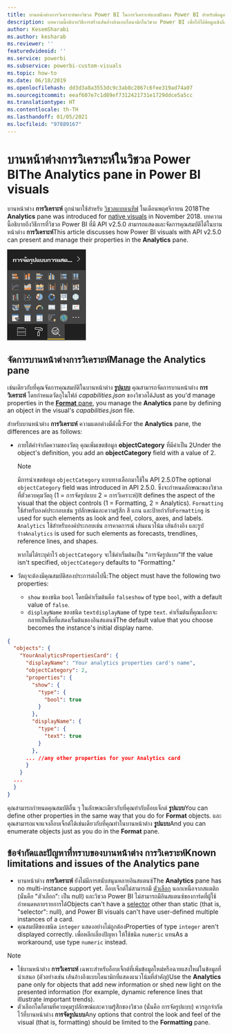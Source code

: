 ```yaml
---
title: บานหน้าต่างการวิเคราะห์ของวิชวล Power BI ในการวิเคราะห์แบบฝังของ Power BI สำหรับข้อมูลเชิงลึก BI แบบฝังที่ดีขึ้น
description: บทความนี้อธิบายวิธีการสร้างเส้นอ้างอิงแบบไดนามิกในวิชวล Power BI เพื่อให้ได้ข้อมูลเชิงลึก BI แบบฝังที่ดีขึ้นโดยใช้การวิเคราะห์แบบฝังตัวของ Power BI
author: KesemSharabi
ms.author: kesharab
ms.reviewer: ''
featuredvideoid: ''
ms.service: powerbi
ms.subservice: powerbi-custom-visuals
ms.topic: how-to
ms.date: 06/18/2019
ms.openlocfilehash: dd3d3a8a3553dc9c3ab8c2867c6fee319ad74a07
ms.sourcegitcommit: eeaf607e7c1d89ef7312421731e1729ddce5a5cc
ms.translationtype: HT
ms.contentlocale: th-TH
ms.lasthandoff: 01/05/2021
ms.locfileid: "97889167"
---
```

# <a name="the-analytics-pane-in-power-bi-visuals"></a><span data-ttu-id="ec8b6-104">บานหน้าต่างการวิเคราะห์ในวิชวล Power BI</span><span class="sxs-lookup"><span data-stu-id="ec8b6-104">The Analytics pane in Power BI visuals</span></span>

<span data-ttu-id="ec8b6-105">บานหน้าต่าง **การวิเคราะห์** ถูกนำมาใช้สำหรับ [วิชวลแบบเนทีฟ](../../transform-model/desktop-analytics-pane.md) ในเดือนพฤศจิกายน 2018</span><span class="sxs-lookup"><span data-stu-id="ec8b6-105">The **Analytics** pane was introduced for [native visuals](../../transform-model/desktop-analytics-pane.md) in November 2018.</span></span>
<span data-ttu-id="ec8b6-106">บทความนี้อธิบายถึงวิธีการที่วิชวล Power BI ที่มี API v2.5.0 สามารถแสดงและจัดการคุณสมบัติได้ในบานหน้าต่าง **การวิเคราะห์**</span><span class="sxs-lookup"><span data-stu-id="ec8b6-106">This article discusses how Power BI visuals with API v2.5.0 can present and manage their properties in the **Analytics** pane.</span></span>

![บานหน้าต่างการวิเคราะห์](media/analytics-pane/visualization-pane-analytics-tab.png)

## <a name="manage-the-analytics-pane"></a><span data-ttu-id="ec8b6-108">จัดการบานหน้าต่างการวิเคราะห์</span><span class="sxs-lookup"><span data-stu-id="ec8b6-108">Manage the Analytics pane</span></span>

<span data-ttu-id="ec8b6-109">เช่นเดียวกับที่คุณจัดการคุณสมบัติในบานหน้าต่าง [**รูปแบบ**](./custom-visual-develop-tutorial-format-options.md) คุณสามารถจัดการบานหน้าต่าง **การวิเคราะห์** โดยกำหนดวัตถุในไฟล์ *capabilities.json* ของวิชวลได้</span><span class="sxs-lookup"><span data-stu-id="ec8b6-109">Just as you'd manage properties in the [**Format** pane](./custom-visual-develop-tutorial-format-options.md), you manage the **Analytics** pane by defining an object in the visual's *capabilities.json* file.</span></span>

<span data-ttu-id="ec8b6-110">สำหรับบานหน้าต่าง **การวิเคราะห์** ความแตกต่างมีดังนี้:</span><span class="sxs-lookup"><span data-stu-id="ec8b6-110">For the **Analytics** pane, the differences are as follows:</span></span>

* <span data-ttu-id="ec8b6-111">ภายใต้คำจำกัดความของวัตถุ คุณเพิ่มเขตข้อมูล **objectCategory** ที่มีค่าเป็น 2</span><span class="sxs-lookup"><span data-stu-id="ec8b6-111">Under the object's definition, you add an **objectCategory** field with a value of 2.</span></span>

    > [!NOTE]
    > <span data-ttu-id="ec8b6-112">มีการนำเขตข้อมูล `objectCategory` แบบทางเลือกมาใช้ใน API 2.5.0</span><span class="sxs-lookup"><span data-stu-id="ec8b6-112">The optional `objectCategory` field was introduced in API 2.5.0.</span></span> <span data-ttu-id="ec8b6-113">ซึ่งจะกำหนดลักษณะของวิชวลที่ตัวควบคุมวัตถุ (1 = การจัดรูปแบบ 2 = การวิเคราะห์)</span><span class="sxs-lookup"><span data-stu-id="ec8b6-113">It defines the aspect of the visual that the object controls (1 = Formatting, 2 = Analytics).</span></span> <span data-ttu-id="ec8b6-114">`Formatting` ใช้สำหรับองค์ประกอบเช่น รูปลักษณ์และความรู้สึก สี แกน และป้ายกำกับ</span><span class="sxs-lookup"><span data-stu-id="ec8b6-114">`Formatting` is used for such elements as look and feel, colors, axes, and labels.</span></span> <span data-ttu-id="ec8b6-115">`Analytics` ใช้สำหรับองค์ประกอบเช่น การคาดการณ์ เส้นแนวโน้ม เส้นอ้างอิง และรูปร่าง</span><span class="sxs-lookup"><span data-stu-id="ec8b6-115">`Analytics` is used for such elements as forecasts, trendlines, reference lines, and shapes.</span></span>
    >
    > <span data-ttu-id="ec8b6-116">หากไม่ได้ระบุค่าไว้ `objectCategory` จะใช้ค่าเริ่มต้นเป็น "การจัดรูปแบบ"</span><span class="sxs-lookup"><span data-stu-id="ec8b6-116">If the value isn't specified, `objectCategory` defaults to "Formatting."</span></span>

* <span data-ttu-id="ec8b6-117">วัตถุจะต้องมีคุณสมบัติสองประการต่อไปนี้:</span><span class="sxs-lookup"><span data-stu-id="ec8b6-117">The object must have the following two properties:</span></span>
    * <span data-ttu-id="ec8b6-118">`show` ของชนิด `bool` โดยมีค่าเริ่มต้นคือ `false`</span><span class="sxs-lookup"><span data-stu-id="ec8b6-118">`show` of type `bool`, with a default value of `false`.</span></span>
    * <span data-ttu-id="ec8b6-119">`displayName` ของชนิด `text`</span><span class="sxs-lookup"><span data-stu-id="ec8b6-119">`displayName` of type `text`.</span></span> <span data-ttu-id="ec8b6-120">ค่าเริ่มต้นที่คุณเลือกจะกลายเป็นชื่อที่แสดงเริ่มต้นของอินสแตนซ์</span><span class="sxs-lookup"><span data-stu-id="ec8b6-120">The default value that you choose becomes the instance's initial display name.</span></span>

```json
{
  "objects": {
    "YourAnalyticsPropertiesCard": {
      "displayName": "Your analytics properties card's name",
      "objectCategory": 2,
      "properties": {
        "show": {
          "type": {
            "bool": true
          }
        },
        "displayName": {
          "type": {
            "text": true
          }
        },
      ... //any other properties for your Analytics card
      }
    }
  ...
  }
}
```

<span data-ttu-id="ec8b6-121">คุณสามารถกำหนดคุณสมบัติอื่น ๆ ในลักษณะเดียวกับที่คุณทำกับอ็อบเจ็กต์ **รูปแบบ**</span><span class="sxs-lookup"><span data-stu-id="ec8b6-121">You can define other properties in the same way that you do for **Format** objects.</span></span> <span data-ttu-id="ec8b6-122">และคุณสามารถแจกแจงอ็อบเจ็กต์ได้เช่นเดียวกับที่คุณทำในบานหน้าต่าง **รูปแบบ**</span><span class="sxs-lookup"><span data-stu-id="ec8b6-122">And you can enumerate objects just as you do in the **Format** pane.</span></span>

## <a name="known-limitations-and-issues-of-the-analytics-pane"></a><span data-ttu-id="ec8b6-123">ข้อจำกัดและปัญหาที่ทราบของบานหน้าต่าง การวิเคราะห์</span><span class="sxs-lookup"><span data-stu-id="ec8b6-123">Known limitations and issues of the Analytics pane</span></span>

* <span data-ttu-id="ec8b6-124">บานหน้าต่าง **การวิเคราะห์** ยังไม่มีการสนับสนุนหลายอินสแตนซ์</span><span class="sxs-lookup"><span data-stu-id="ec8b6-124">The **Analytics** pane has no multi-instance support yet.</span></span> <span data-ttu-id="ec8b6-125">อ็อบเจ็กต์ไม่สามารถมี [ตัวเลือก](https://microsoft.github.io/PowerBI-visuals/docs/concepts/objects-and-properties/#selector) นอกเหนือจากสแตติก (นั่นคือ "ตัวเลือก": เป็น null) และวิชวล Power BI ไม่สามารถมีอินสแตนซ์ของการ์ดที่ผู้ใช้กำหนดหลายรายการได้</span><span class="sxs-lookup"><span data-stu-id="ec8b6-125">Objects can't have a [selector](https://microsoft.github.io/PowerBI-visuals/docs/concepts/objects-and-properties/#selector) other than static (that is, "selector": null), and Power BI visuals can't have user-defined multiple instances of a card.</span></span>
* <span data-ttu-id="ec8b6-126">คุณสมบัติของชนิด `integer` แสดงอย่างไม่ถูกต้อง</span><span class="sxs-lookup"><span data-stu-id="ec8b6-126">Properties of type `integer` aren't displayed correctly.</span></span> <span data-ttu-id="ec8b6-127">เพื่อหลีกเลี่ยงปัญหา ให้ใช้ชนิด `numeric` แทน</span><span class="sxs-lookup"><span data-stu-id="ec8b6-127">As a workaround, use type `numeric` instead.</span></span>

> [!NOTE]
> * <span data-ttu-id="ec8b6-128">ใช้บานหน้าต่าง **การวิเคราะห์** เฉพาะสำหรับอ็อบเจ็กต์ที่เพิ่มข้อมูลใหม่หรือฉายแสงใหม่ในข้อมูลที่นำเสนอ (ตัวอย่างเช่น เส้นอ้างอิงแบบไดนามิกที่แสดงแนวโน้มที่สำคัญ)</span><span class="sxs-lookup"><span data-stu-id="ec8b6-128">Use the **Analytics** pane only for objects that add new information or shed new light on the presented information (for example, dynamic reference lines that illustrate important trends).</span></span>
> * <span data-ttu-id="ec8b6-129">ตัวเลือกใดก็ตามที่ควบคุมรูปลักษณ์และความรู้สึกของวิชวล (นั่นคือ การจัดรูปแบบ) ควรถูกจำกัดไว้ที่บานหน้าต่าง **การจัดรูปแบบ**</span><span class="sxs-lookup"><span data-stu-id="ec8b6-129">Any options that control the look and feel of the visual (that is, formatting) should be limited to the **Formatting** pane.</span></span>